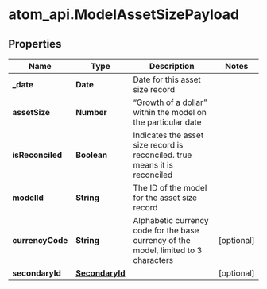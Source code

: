 # atom_api.ModelAssetSizePayload

## Properties
Name | Type | Description | Notes
------------ | ------------- | ------------- | -------------
**_date** | **Date** | Date for this asset size record | 
**assetSize** | **Number** | “Growth of a dollar” within the model on the particular date | 
**isReconciled** | **Boolean** | Indicates the asset size record is reconciled. true means it is reconciled | 
**modelId** | **String** | The ID of the model for the asset size record | 
**currencyCode** | **String** | Alphabetic currency code for the base currency of the model, limited to 3 characters | [optional] 
**secondaryId** | [**SecondaryId**](SecondaryId.md) |  | [optional] 


